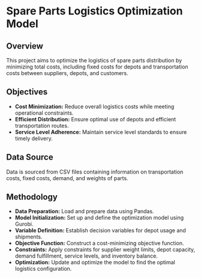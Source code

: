 # Spare Parts Logistics Optimization Model

## Overview
This project aims to optimize the logistics of spare parts distribution by minimizing total costs, including fixed costs for depots and transportation costs between suppliers, depots, and customers.

## Objectives
- **Cost Minimization:** Reduce overall logistics costs while meeting operational constraints.
- **Efficient Distribution:** Ensure optimal use of depots and efficient transportation routes.
- **Service Level Adherence:** Maintain service level standards to ensure timely delivery.

## Data Source
Data is sourced from CSV files containing information on transportation costs, fixed costs, demand, and weights of parts.

## Methodology
- **Data Preparation:** Load and prepare data using Pandas.
- **Model Initialization:** Set up and define the optimization model using Gurobi.
- **Variable Definition:** Establish decision variables for depot usage and shipments.
- **Objective Function:** Construct a cost-minimizing objective function.
- **Constraints:** Apply constraints for supplier weight limits, depot capacity, demand fulfillment, service levels, and inventory balance.
- **Optimization:** Update and optimize the model to find the optimal logistics configuration.

